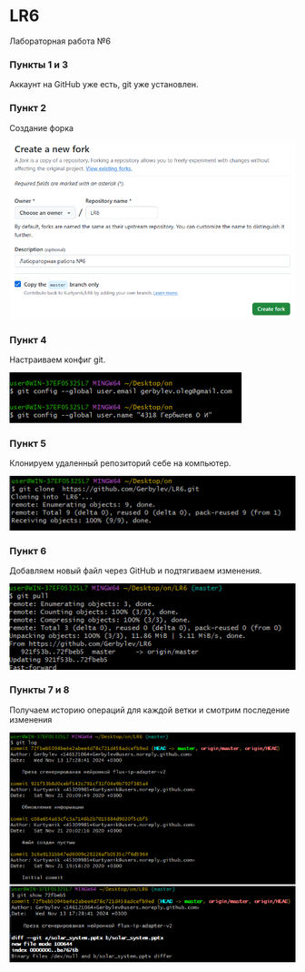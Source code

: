 # LR6
Лабораторная работа №6

### Пункты 1 и 3
Аккаунт на GitHub уже есть, git уже установлен.

### Пункт 2
Создание форка

![1.png](screenshots%2Fimg.png)

### Пункт 4
Настраиваем конфиг git.

![2.png](screenshots%2Fimg_1.png)

### Пункт 5
Клонируем удаленный репозиторий себе на компьютер.

![3.png](screenshots%2Fimg_2.png)

### Пункт 6
Добавляем новый файл через GitHub и подтягиваем изменения.

![4.png](screenshots%2Fimg_3.png)

### Пункты 7 и 8
Получаем историю операций для каждой ветки и смотрим последение изменения

![5.png](screenshots%2Fimg_4.png)
![6.png](screenshots%2Fimg_5.png)

